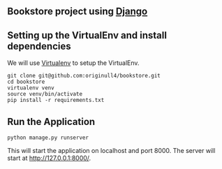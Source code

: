 ## Bookstore project using [Django](https://www.djangoproject.com/)

## Setting up the VirtualEnv and install dependencies
We will use [Virtualenv](https://pypi.org/project/virtualenv/) to setup the VirtualEnv.

```
git clone git@github.com:originull4/bookstore.git
cd bookstore
virtualenv venv
source venv/bin/activate
pip install -r requirements.txt
```

## Run the Application

```
python manage.py runserver
```

This will start the application on localhost and port 8000.
The server will start at <http://127.0.0.1:8000/>.

